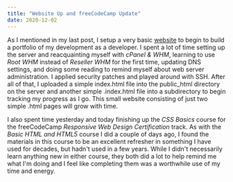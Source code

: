 ```yaml
---
title: "Website Up and freeCodeCamp Update"
date: 2020-12-02
---
```

As I mentioned in my last post, I setup a very basic [website](http://ahimsaweb.cc) to begin to build a portfolio of my development as a developer. I spent a lot of time setting up the server and reacquainting myself with *cPanel & WHM*, learning to use *Root WHM* instead of *Reseller WHM* for the first time, updating DNS settings, and doing some reading to remind myself about web server administration. I applied security patches and played around with SSH. After all of that, I uploaded a simple index.html file into the public_html directory on the server and another simple .index.html file into a subdirectory to begin tracking my progress as I go. This small website consisting of just two simple .html pages will grow with time. 

I also spent time yesterday and today finishing up the *CSS Basics* course for the freeCodeCamp *Responsive Web Design Certification* track. As with the *Basic HTML and HTML5* course I did a couple of days ago, I found the materials in this course to be an excellent refresher in something I have used for decades, but hadn't used in a few years. While I didn't necessarily learn anything new in either course, they both did a lot to help remind me what I'm doing and I feel like completing them was a worthwhile use of my time and energy.
